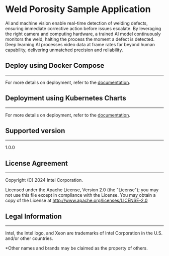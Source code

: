 # Weld Porosity Sample Application

AI and machine vision enable real-time detection of welding defects, ensuring immediate corrective action before issues escalate. By leveraging the right camera and computing hardware, a trained AI model continuously monitors the weld, halting the process the moment a defect is detected. Deep learning AI processes video data at frame rates far beyond human capability, delivering unmatched precision and reliability.

## Deploy using Docker Compose
---
For more details on deployment, refer to the [documentation](https://docs.edgeplatform.intel.com/weld-porosity-sample-application/1.0.0/user-guide/get-started.html).
 
## Deployment using Kubernetes Charts
---
For more details on deployment, refer to the [documentation](https://docs.edgeplatform.intel.com/weld-porosity-sample-application/1.0.0/user-guide/how-to-deploy-with-helm.html).

## Supported version
---
1.0.0

## License Agreement
---
Copyright (C) 2024 Intel Corporation.

Licensed under the Apache License, Version 2.0 (the "License");
you may not use this file except in compliance with the License.
You may obtain a copy of the License at
http://www.apache.org/licenses/LICENSE-2.0

## Legal Information
---
Intel, the Intel logo, and Xeon are trademarks of Intel Corporation in the U.S. and/or other countries.

*Other names and brands may be claimed as the property of others.

